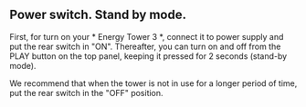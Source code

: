 ## Power switch. Stand by mode.

First, for turn on your * Energy Tower 3 *, connect it to power supply and put the rear switch in "ON". Thereafter, you can turn on and off from the PLAY button on the top panel, keeping it pressed for 2 seconds (stand-by mode).

We recommend that when the tower is not in use for a longer period of time, put the rear switch in the "OFF" position.




